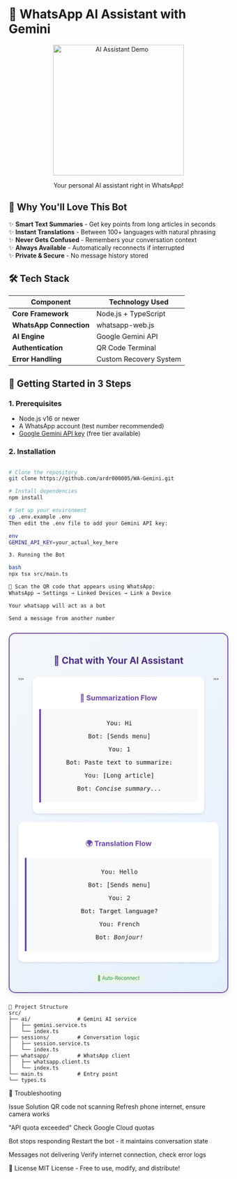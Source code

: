 # 🤖 WhatsApp AI Assistant with Gemini 

<div align="center">
  <img src="https://media.giphy.com/media/v1.Y2lkPTc5MGI3NjExcXh2Y3BqZzV4b2Z0dGx5ZzN0Z3RqZzBicnV6dWZ1eTJ6eHp0eSZlcD12MV9pbnRlcm5hbF9naWZfYnlfaWQmY3Q9Zw/3o7qE1YN7aBOFPRw8E/giphy.gif" width="300" alt="AI Assistant Demo">
  <p>Your personal AI assistant right in WhatsApp!</p>
</div>

## 🌟 Why You'll Love This Bot

✨ **Smart Text Summaries** - Get key points from long articles in seconds  
✨ **Instant Translations** - Between 100+ languages with natural phrasing  
✨ **Never Gets Confused** - Remembers your conversation context  
✨ **Always Available** - Automatically reconnects if interrupted  
✨ **Private & Secure** - No message history stored

## 🛠️ Tech Stack

<div align="center">

| Component              | Technology Used |
|------------------------|----------------|
| **Core Framework**     | Node.js + TypeScript |
| **WhatsApp Connection**| whatsapp-web.js |
| **AI Engine**          | Google Gemini API |
| **Authentication**     | QR Code Terminal |
| **Error Handling**     | Custom Recovery System |

</div>

## 🚀 Getting Started in 3 Steps

### 1. Prerequisites
- Node.js v16 or newer
- A WhatsApp account (test number recommended)
- [Google Gemini API key](https://ai.google.dev/) (free tier available)

### 2. Installation
```bash

# Clone the repository
git clone https://github.com/ardr000005/WA-Gemini.git

# Install dependencies
npm install

# Set up your environment
cp .env.example .env
Then edit the .env file to add your Gemini API key:

env
GEMINI_API_KEY=your_actual_key_here

3. Running the Bot

bash
npx tsx src/main.ts

📱 Scan the QR code that appears using WhatsApp:
WhatsApp → Settings → Linked Devices → Link a Device

Your whatsapp will act as a bot

Send a message from another number

```

<div align="center" style="border-radius: 15px; border: 2px solid #6e48aa; padding: 20px; background: linear-gradient(135deg, #f5f7fa 0%, #e4f0ff 100%); margin: 25px 0; box-shadow: 0 4px 8px rgba(0,0,0,0.1);">

  <h2 style="color: #4a2c82;">💬 Chat with Your AI Assistant</h2>
  
  <div style="display: flex; justify-content: space-around; flex-wrap: wrap; gap: 20px; margin: 25px 0;">
    '''
    <!-- Summarization Card -->
    <div style="flex: 1; min-width: 250px; background: white; border-radius: 12px; padding: 15px; box-shadow: 0 2px 5px rgba(0,0,0,0.1);">
      <h3 style="color: #6e48aa;">📝 Summarization Flow</h3>
      <div style="background: #f8f9fa; border-left: 4px solid #6e48aa; padding: 10px; margin: 10px 0; font-family: monospace;">
        <p>You: Hi</p>
        <p>Bot: [Sends menu]</p>
        <p>You: 1</p>
        <p>Bot: Paste text to summarize:</p>
        <p>You: [Long article]</p>
        <p>Bot: <em>Concise summary...</em></p>
      </div>
    </div>
    '''
    <!-- Translation Card -->
    <div style="flex: 1; min-width: 250px; background: white; border-radius: 12px; padding: 15px; box-shadow: 0 2px 5px rgba(0,0,0,0.1);">
      <h3 style="color: #6e48aa;">🌍 Translation Flow</h3>
      <div style="background: #f8f9fa; border-left: 4px solid #6e48aa; padding: 10px; margin: 10px 0; font-family: monospace;">
        <p>You: Hello</p>
        <p>Bot: [Sends menu]</p>
        <p>You: 2</p>
        <p>Bot: Target language?</p>
        <p>You: French</p>
        <p>Bot: <em>Bonjour!</em></p>
      </div>
    </div>
    
  </div>

  <!-- Reliability Badges -->
  <div style="display: flex; justify-content: center; flex-wrap: wrap; gap: 10px; margin-top: 20px;">
    <span style="background: #e8f5e9; color: #388e3c; padding: 5px 10px; border-radius: 20px; font-size: 0.8em;">🤖 Auto-Reconnect</span>
  </div>

</div>



```
📂 Project Structure
src/
├── ai/               # Gemini AI service
│   ├── gemini.service.ts
│   └── index.ts
├── sessions/         # Conversation logic
│   ├── session.service.ts
│   └── index.ts
├── whatsapp/         # WhatsApp client
│   ├── whatsapp.client.ts
│   └── index.ts
└── main.ts           # Entry point
└── types.ts     

```
🚨 Troubleshooting

Issue	Solution
QR code not scanning	Refresh phone internet, ensure camera works

"API quota exceeded"	Check Google Cloud quotas

Bot stops responding	Restart the bot - it maintains conversation state

Messages not delivering	Verify internet connection, check error logs

📜 License
MIT License - Free to use, modify, and distribute!
